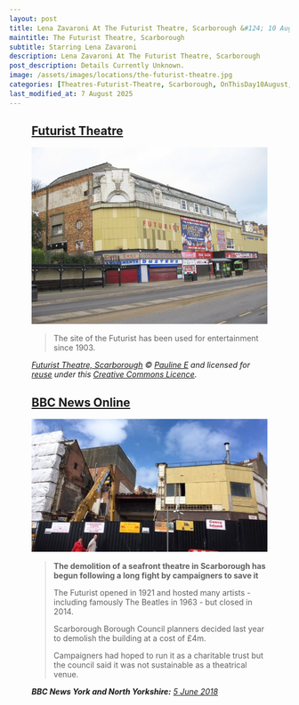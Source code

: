 ```yaml
---
layout: post
title: Lena Zavaroni At The Futurist Theatre, Scarborough &#124; 10 August 1980
maintitle: The Futurist Theatre, Scarborough
subtitle: Starring Lena Zavaroni
description: Lena Zavaroni At The Futurist Theatre, Scarborough
post_description: Details Currently Unknown.
image: /assets/images/locations/the-futurist-theatre.jpg
categories: [Theatres-Futurist-Theatre, Scarborough, OnThisDay10August, Year-1980]
last_modified_at: 7 August 2025
---
```


<figure class="fig3">
<div class="CardLayout">
<div class="CardItem">
<h2 id="infobox1" class="infobox"><a href="#infobox1">Futurist Theatre</a></h2>
<div class="CardItem split">
<a href="https://www.geograph.org.uk/photo/2785375"><img src="/assets/images/locations/the-futurist-theatre.jpg" class="full-width" /></a>
<p></p>
<blockquote>The site of the Futurist has been used for entertainment since 1903.</blockquote>
<cite><a class="external-link" href="https://www.geograph.org.uk/photo/2785375">Futurist Theatre, Scarborough</a> © <a class="external-link" href="https://www.geograph.org.uk/profile/13903">Pauline E</a> and licensed for <a class="external-link" href="https://www.geograph.org.uk/reuse.php?id=2785375">reuse</a> under this <a class="external-link" href="https://creativecommons.org/licenses/by-sa/2.0/">Creative Commons Licence</a>.</cite>
</div></div></div>
</figure>

<figure class="fig3">
<div class="CardLayout">
<div class="CardItem">
<h2 id="infobox2" class="infobox"><a href="#infobox2">BBC News Online</a></h2>
<div class="CardItem split">
<img src="/assets/images/locations/futurist.jpg" class="full-width"/>
<p></p>
<blockquote>
<strong>The demolition of a seafront theatre in Scarborough has begun following a long fight by campaigners to save it</strong>
<p>The Futurist opened in 1921 and hosted many artists - including famously The Beatles in 1963 - but closed in 2014.</p>
<p>Scarborough Borough Council planners decided last year to demolish the building at a cost of £4m.</p>
<p>Campaigners had hoped to run it as a charitable trust but the council said it was not sustainable as a theatrical venue.</p>
</blockquote>
<cite><strong>BBC News York and North Yorkshire:</strong> <a class="external-link" href="https://www.bbc.co.uk/news/uk-england-york-north-yorkshire-44368471">5 June 2018</a></cite>
</div></div></div>
</figure>
